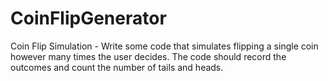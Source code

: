 # CoinFlipGenerator
Coin Flip Simulation - Write some code that simulates flipping a single coin however many times the user decides. The code
should record the outcomes and count the number of tails and heads.
